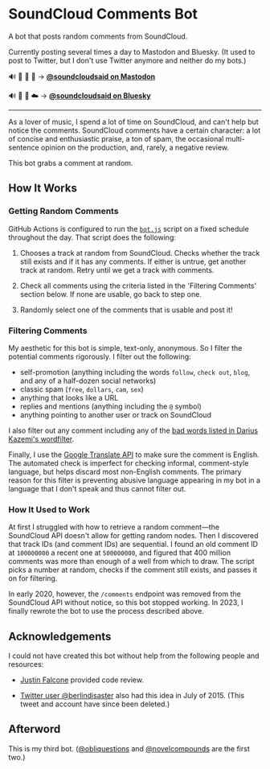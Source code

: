 # SoundCloud Comments Bot

A bot that posts random comments from SoundCloud.

Currently posting several times a day to Mastodon and Bluesky. (It used to post
to Twitter, but I don't use Twitter anymore and neither do my bots.)

🔊 💬 🤖 🐘 &rarr; **[@soundcloudsaid on Mastodon](https://mastodon.matthewmcvickar.com/@soundcloudsaid)**

🔊 💬 🤖 ☁️ &rarr; **[@soundcloudsaid on Bluesky](https://bsky.app/profile/soundcloudsaid.bsky.social)**

---

As a lover of music, I spend a lot of time on SoundCloud, and can't help but
notice the comments. SoundCloud comments have a certain character: a lot of
concise and enthusiastic praise, a ton of spam, the occasional multi-sentence
opinion on the production, and, rarely, a negative review.

This bot grabs a comment at random.

## How It Works

### Getting Random Comments

GitHub Actions is configured to run the [`bot.js`](bot.js) script on a fixed
schedule throughout the day. That script does the following:

1. Chooses a track at random from SoundCloud. Checks whether the track still
   exists and if it has any comments. If either is untrue, get another track at
   random. Retry until we get a track with comments.

2. Check all comments using the criteria listed in the 'Filtering Comments'
   section below. If none are usable, go back to step one.

3. Randomly select one of the comments that is usable and post it!

### Filtering Comments

My aesthetic for this bot is simple, text-only, anonymous. So I filter the
potential comments rigorously. I filter out the following:

- self-promotion (anything including the words `follow`, `check out`, `blog`,
  and any of a half-dozen social networks)
- classic spam (`free`, `dollars`, `cam`, `sex`)
- anything that looks like a URL
- replies and mentions (anything including the `@` symbol)
- anything pointing to another user or track on SoundCloud

I also filter out any comment including any of the [bad words listed in Darius
Kazemi's
wordfilter](https://github.com/dariusk/wordfilter/blob/master/lib/badwords.json).

Finally, I use the [Google Translate API](https://cloud.google.com/translate) to
make sure the comment is English. The automated check is imperfect for checking
informal, comment-style language, but helps discard most non-English comments.
The primary reason for this filter is preventing abusive language appearing in
my bot in a language that I don't speak and thus cannot filter out.

### How It Used to Work

At first I struggled with how to retrieve a random comment—the SoundCloud API
doesn't allow for getting random nodes. Then I discovered that track IDs (and
comment IDs) are sequential. I found an old comment ID at `100000000` a recent
one at `500000000`, and figured that 400 million comments was more than enough
of a well from which to draw. The script picks a number at random, checks if
the comment still exists, and passes it on for filtering.

In early 2020, however, the `/comments` endpoint was removed from the SoundCloud
API without notice, so this bot stopped working. In 2023, I finally rewrote the
bot to use the process described above.

## Acknowledgements

I could not have created this bot without help from the following people and
resources:

- [Justin Falcone](https://justinfalcone.com/) provided code review.

- [Twitter user
  @berlindisaster](https://twitter.com/berlindisaster/status/621943270726344704)
  also had this idea in July of 2015. (This tweet and account have since been
  deleted.)

## Afterword

This is my third bot.
([@obliquestions](https://mastodon.matthewmcvickar.com/@obliquestions) and
[@novelcompounds](https://twitter.com/novelcompounds) are the first two.)
